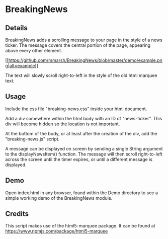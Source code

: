 # BreakingNews

## Details
BreakingNews adds a scrolling message to your page in the style of a news ticker.
The message covers the central portion of the page, appearing above every other element.

[[https://github.com/rsmarsh/BreakingNews/blob/master/demo/example.png|alt=example]]

The text will slowly scroll right-to-left in the style of the old html marquee text.


## Usage
Include the css file "breaking-news.css" inside your html document.

Add a div somewhere within the html body with an ID of "news-ticker".
This div will become hidden so the location is not important.

At the bottom of the body, or at least after the creation of the div, add the "breaking-news.js" script.

A message can be displayed on screen by sending a single String argument to the displayNewsItem() function.
The message will then scroll right-to-left across the screen until the timer expires, or until a different message is displayed.


## Demo
Open index.html in any browser, found within the Demo directory to see a simple working demo of the BreakingNews module.


## Credits
This script makes use of the html5-marquee package.
It can be found at https://www.npmjs.com/package/html5-marquee
